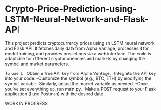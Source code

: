 # Crypto-Price-Prediction-using-LSTM-Neural-Network-and-Flask-API
This project predicts cryptocurrency prices using an LSTM neural network and Flask API. It fetches daily data from Alpha Vantage, processes it for model training, and provides predictions via a web interface. The code is adaptable for different cryptocurrencies and markets by changing the symbol and market parameters.

To use it: -Obtain a free API key from Alpha Vantage. -Integrate the API key into your code. -Customize the symbol (e.g., BTC, ETH) by modifying the symbol variable. Similarly, adjust the market variable as needed. -Once you've set everything up, run main.py. -Make a POST request to your Flask application (I use Postman) with the desired date .

WORK IN PROGRESS
